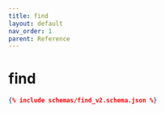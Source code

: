 ```yaml
---
title: find
layout: default
nav_order: 1
parent: Reference
---
```


# find

```json
{% include schemas/find_v2.schema.json %}
```